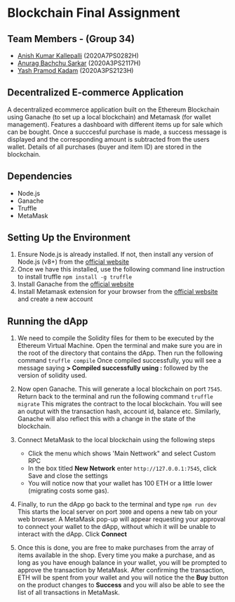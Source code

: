 # Blockchain Final Assignment

## Team Members - (Group 34)
- [Anish Kumar Kallepalli](https://github.com/AnishKumarKallepalli) (2020A7PS0282H)
- [Anurag Bachchu Sarkar](https://github.com/AnuragSarkar3) (2020A3PS2117H)
- [Yash Pramod Kadam](https://github.com/RakuidN) (2020A3PS2123H)

## Decentralized E-commerce Application
A decentralized ecommerce application built on the Ethereum Blockchain using Ganache  (to set up a local blockchain) and Metamask (for wallet management). Features a dashboard with different items up for sale which can be bought. Once a succcesful purchase is made, a success message is displayed and the corresponding amount is subtracted from the users wallet. Details of all purchases (buyer and item ID) are stored in the blockchain.

## Dependencies
- Node.js
- Ganache
- Truffle
- MetaMask

## Setting Up the Environment
1) Ensure Node.js is already installed. If not, then install any version of Node.js (v8+) from the [official website](https://nodejs.org/en/download/)
2) Once we have this installed, use the following command line instruction to install truffle
     `npm install -g truffle`
3) Install Ganache from the [official website](https://trufflesuite.com/ganache/)
4) Install Metamask extension for your browser from the [official website](https://metamask.io/) and create a new account

## Running the dApp
1) We need to compile the Solidity files for them to be executed by the Ethereum Virtual Machine.
Open the terminal and make sure you are in the root of the directory that contains the dApp. Then run the following command 
     `truffle compile`
Once compiled successfully, you will see a message saying __> Compiled successfully using :__ followed by the version of solidity used.

2) Now open Ganache. This will generate a local blockchain on port `7545`.
Return back to the terminal and run the following command
     `truffle migrate`
This migrates the contract to the local blockchain. You will see an output with the transaction hash, account id, balance etc. Similarly, Ganache will also reflect this with a change in the state of the blockchain.

3) Connect MetaMask to the local blockchain using the following steps
    - Click the menu which shows 'Main Nettwork" and select Custom RPC
    - In the box titled __New Network__ enter `http://127.0.0.1:7545`, click Save and close the settings
    - You will notice now that your wallet has 100 ETH or a little lower (migrating costs some gas).

4) Finally, to run the dApp go back to the terminal and type
    `npm run dev`
This starts the local server on port `3000` and opens a new tab on your web browser.
A MetaMask pop-up will appear requesting your approval to connect your wallet to the dApp, without which it will be unable to interact with the dApp. Click __Connect__

5) Once this is done, you are free to make purchases from the array of items available in the shop.
Every time you make a purchase, and as long as you have enough balance in your wallet, you will be prompted to approve the transaction by MetaMask.
After confirming the transaction, ETH will be spent from your wallet and you will notice the the __Buy__ button on the product changes to __Success__ and you will also be able to see the list of all transactions in MetaMask.
